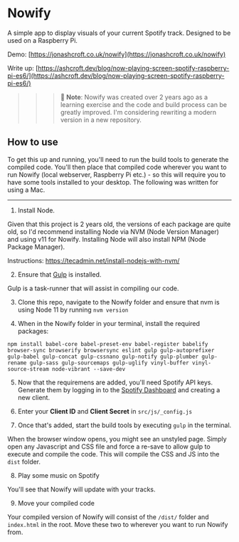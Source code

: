 # Nowify
A simple app to display visuals of your current Spotify track. Designed to be used on a Raspberry Pi.

Demo:
[https://jonashcroft.co.uk/nowify](https://jonashcroft.co.uk/nowify)

Write up:
[https://ashcroft.dev/blog/now-playing-screen-spotify-raspberry-pi-es6/](https://ashcroft.dev/blog/now-playing-screen-spotify-raspberry-pi-es6/)

>>> 🚨 **Note**: Nowify was created over 2 years ago as a learning exercise and the code and build process can be greatly improved. I'm considering rewriting a modern version in a new repository.

## How to use

To get this up and running, you'll need to run the build tools to generate the compiled code. You'll then place that compiled code wherever you want to run Nowify (local webserver, Raspberry Pi etc.) - so this will require you to have some tools installed to your desktop. The following was written for using a Mac.

----

1. Install Node.

Given that this project is 2 years old, the versions of each package are quite old, so I'd recommend installing Node via NVM (Node Version Manager) and using v11 for Nowify. Installing Node will also install NPM (Node Package Manager).

Instructions: https://tecadmin.net/install-nodejs-with-nvm/

2. Ensure that [Gulp](https://gulpjs.com/) is installed.
 
Gulp is a task-runner that will assist in compiling our code.

3. Clone this repo, navigate to the Nowify folder and ensure that nvm is using Node 11 by running `nvm version`

4. When in the Nowify folder in your terminal, install the required packages:

`npm install babel-core babel-preset-env babel-register babelify browser-sync browserify browsersync eslint gulp gulp-autoprefixer gulp-babel gulp-concat gulp-cssnano gulp-notify gulp-plumber gulp-rename gulp-sass gulp-sourcemaps gulp-uglify vinyl-buffer vinyl-source-stream node-vibrant --save-dev`

5. Now that the requiremens are added, you'll need Spotify API keys. Generate them by logging in to the [Spotify Dashboard](https://developer.spotify.com/dashboard/applications) and creating a new client.

6. Enter your **Client ID** and **Client Secret** in `src/js/_config.js`

7. Once that's added, start the build tools by executing `gulp` in the terminal.

When the browser window opens, you might see an unstyled page. Simply open any Javascript and CSS file and force a re-save to allow gulp to execute and compile the code. This will compile the CSS and JS into the `dist` folder.

8. Play some music on Spotify

You'll see that Nowify will update with your tracks.

9. Move your compiled code

Your compiled version of Nowify will consist of the `/dist/` folder and `index.html` in the root. Move these two to wherever you want to run Nowify from.
